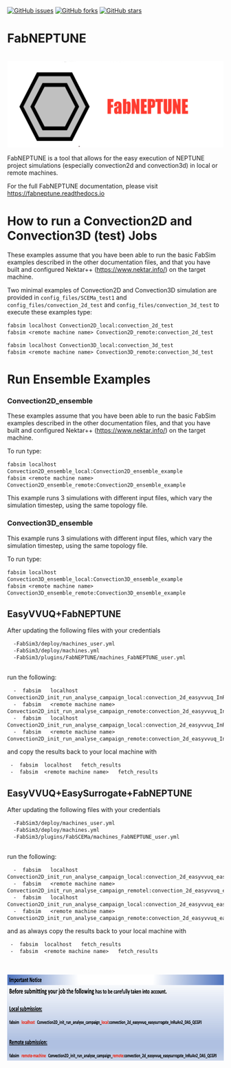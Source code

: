 [![GitHub issues](https://img.shields.io/github/issues/UCL-CCS/FabNEPTUNE)](https://github.com/UCL-CCS/FabNEPTUNE/issues)
[![GitHub forks](https://img.shields.io/github/forks/UCL-CCS/FabNEPTUNE)](https://github.com/UCL-CCS/FabNEPTUNE/network)
[![GitHub stars](https://img.shields.io/github/stars/UCL-CCS/FabNEPTUNE)](https://github.com/UCL-CCS/FabNEPTUNE/stargazers)

# FabNEPTUNE
<br>
 <img height="200" src="logo.png"/>
</br>

FabNEPTUNE is a tool that allows for the easy execution of NEPTUNE project simulations (especially convection2d and convection3d) in local or remote machines.

For the full FabNEPTUNE documentation, please visit https://fabneptune.readthedocs.io

# How to run a Convection2D and Convection3D (test) Jobs

These examples assume that you have been able to run the basic FabSim examples described in the other documentation files, and that you have built and configured Nektar++ (https://www.nektar.info/) on the target machine.

Two minimal examples of  Convection2D and Convection3D simulation are provided in ``config_files/SCEMa_test1`` and  ``config_files/convection_2d_test`` and ``config_files/convection_3d_test`` to execute these examples type:

```
fabsim localhost Convection2D_local:convection_2d_test
fabsim <remote machine name> Convection2D_remote:convection_2d_test
```

```
fabsim localhost Convection3D_local:convection_3d_test
fabsim <remote machine name> Convection3D_remote:convection_3d_test
```

# Run Ensemble Examples

### Convection2D_ensemble

These examples assume that you have been able to run the basic FabSim examples described in the other documentation files, and that you have built and configured Nektar++ (https://www.nektar.info/) on the target machine.

To run type:
```
fabsim localhost Convection2D_ensemble_local:Convection2D_ensemble_example
fabsim <remote machine name> Convection2D_ensemble_remote:Convection2D_ensemble_example
```
This example runs 3 simulations with different input files, which vary the simulation timestep, using the same topology file.


### Convection3D_ensemble

This example runs 3 simulations with different input files, which vary the simulation timestep, using the same topology file.

To run type:
```
fabsim localhost  Convection3D_ensemble_local:Convection3D_ensemble_example
fabsim <remote machine name>  Convection3D_ensemble_remote:Convection3D_ensemble_example
```
## EasyVVUQ+FabNEPTUNE
After updating the following files with your credentials

```
  -FabSim3/deploy/machines_user.yml
  -FabSim3/deploy/machines.yml
  -FabSim3/plugins/FabNEPTUNE/machines_FabNEPTUNE_user.yml
  
```

run the following:

```
  -  fabsim   localhost   Convection2D_init_run_analyse_campaign_local:convection_2d_easyvvuq_InRuAn1_QCGPJ
  -  fabsim   <remote machine name>   Convection2D_init_run_analyse_campaign_remote:convection_2d_easyvvuq_InRuAn1_QCGPJ
  -  fabsim   localhost   Convection2D_init_run_analyse_campaign_local:convection_2d_easyvvuq_InRuAn2_QCGPJ
  -  fabsim   <remote machine name>   Convection2D_init_run_analyse_campaign_remote:convection_2d_easyvvuq_InRuAn2_QCGPJ

```

and copy the results back to your local machine with

```
 -  fabsim  localhost   fetch_results
 -  fabsim  <remote machine name>   fetch_results
```
## EasyVVUQ+EasySurrogate+FabNEPTUNE 
After updating the following files with your credentials

```
  -FabSim3/deploy/machines_user.yml
  -FabSim3/deploy/machines.yml
  -FabSim3/plugins/FabSCEMa/machines_FabNEPTUNE_user.yml
  
```

run the following:

```
  -  fabsim   localhost   Convection2D_init_run_analyse_campaign_local:convection_2d_easyvvuq_easysurrogate_InRuAn1_DAS_QCGPJ
  -  fabsim   <remote machine name>   Convection2D_init_run_analyse_campaign_remotel:convection_2d_easyvvuq_easysurrogate_InRuAn1_DAS_QCGPJ
  -  fabsim   localhost   Convection2D_init_run_analyse_campaign_local:convection_2d_easyvvuq_easysurrogate_InRuAn2_DAS_QCGPJ
  -  fabsim   <remote machine name>   Convection2D_init_run_analyse_campaign_remote:convection_2d_easyvvuq_easysurrogate_InRuAn2_DAS_QCGPJ

```

and as always copy the results back to your local machine with

```
 -  fabsim  localhost   fetch_results
 -  fabsim  <remote machine name>   fetch_results
 
```
<center> 
<br>
 <img height="200" src="images/important.png"/>
</br> 
</center>
